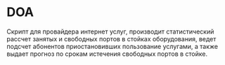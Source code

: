 # DOA
Скрипт для провайдера интернет услуг, производит статистический рассчет занятых и свободных портов в стойках оборудования, ведет подсчет абонентов приостановивших пользование услугами, а также выдает прогноз по срокам истечения свободных портов в стойке.
